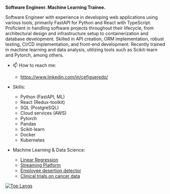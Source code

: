 **Software Engineer. Machine Learning Trainee.**

Software Engineer with experience in developing web applications using various tools, primarily FastAPI for Python and React with TypeScript. Proficient in handling software projects throughout their lifecycle, from architectural design and infrastructure setup to containerization and database development. Skilled in API creation, ORM implementation, robust testing, CI/CD implementation, and front-end development. Recently trained in machine learning and data analysis, utilizing tools such as Scikit-learn and Pytorch, among others.

- 📫 How to reach me: 
  - https://www.linkedin.com/in/cefigueredo/

- Skills:
  - Python (FastAPI, ML)
  - React (Redux-toolkit)
  - SQL (PostgreSQL)
  - Cloud services (AWS)
  - Pytorch
  - Pandas
  - Scikit-learn
  - Docker
  - Kubernetes
  
- Machine Learning & Data Science:
  - [Linear Regression](https://github.com/Cefigueredo/LinearRegression)
  - [Streaming Platform](https://github.com/Cefigueredo/streaming_platform)
  - [Employee desertion detector](https://github.com/Cefigueredo/Employee-desertion-detector)
  - [Clinical trials on cancer data](https://github.com/Cefigueredo/Clinical-trials-on-cancer-data)

[![Top Langs](https://github-readme-stats.vercel.app/api/top-langs/?username=cefigueredo&layout=compact&hide=css,html,scss,rich%20text%20format)](https://github.com/anuraghazra/github-readme-stats)
<!---
Cefigueredo/Cefigueredo is a ✨ special ✨ repository because its `README.md` (this file) appears on your GitHub profile.
You can click the Preview link to take a look at your changes.
--->

